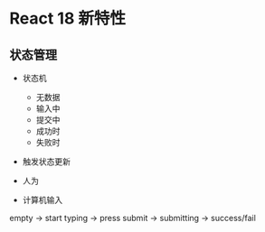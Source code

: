 # React 18 新特性

## 状态管理

- 状态机
    - 无数据
    - 输入中
    - 提交中
    - 成功时
    - 失败时

- 触发状态更新

- 人为
- 计算机输入

empty -> start typing -> press submit -> submitting -> success/fail

